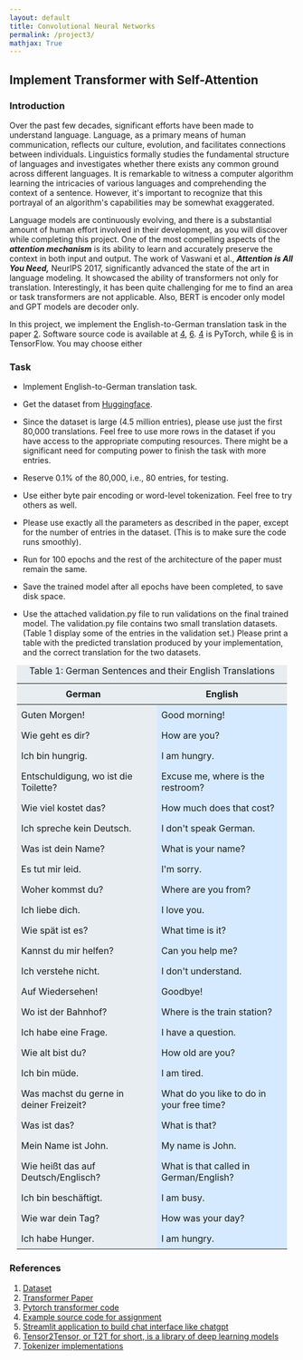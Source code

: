 ```yaml
---
layout: default
title: Convolutional Neural Networks
permalink: /project3/
mathjax: True
---
```



## Implement Transformer with Self-Attention


### Introduction
Over the past few decades, significant efforts have been made to understand language. Language, as a primary means of human communication, reflects our culture, evolution, and facilitates connections between individuals. Linguistics formally studies the fundamental structure of languages and investigates whether there exists any common ground across different languages.  It is remarkable to witness a computer algorithm learning the intricacies of various languages and comprehending the context of a sentence. However, it's important to recognize that this portrayal of an algorithm's capabilities may be somewhat exaggerated.

 Language models are continuously evolving, and there is a substantial amount of human effort involved in their development, as you will discover while completing this project. One of the most compelling aspects of the <strong><i>**attention mechanism**</i></strong> is its ability to learn and accurately preserve the context in both input and output. 
The work of Vaswani et al., <strong><i>**Attention is All You Need**,</i></strong> NeurIPS 2017, significantly advanced the state of the art in language modeling.
It showcased the ability of transformers not only for translation. Interestingly, it has been quite challenging for me to find an area or task transformers are not applicable. Also, BERT is encoder only model and GPT models are decoder only.

In this project, we implement the English-to-German translation task in the
paper [2](https://arxiv.org/abs/1706.03762). Software source code is available at [4](https://github.com/brandokoch/attention-is-all-you-need-paper/tree/master), [6](https://github.com/tensorflow/tensor2tensor/blob/master/tensor2tensor/notebooks/Transformer_translate.ipynb). [4](https://github.com/brandokoch/attention-is-all-you-need-paper/tree/master) is PyTorch, while [6](https://github.com/tensorflow/tensor2tensor/blob/master/tensor2tensor/notebooks/Transformer_translate.ipynb) is in
TensorFlow. You may choose either

### Task
- Implement English-to-German translation task.

 - Get the dataset from [Huggingface](https://huggingface.co/datasets/wmt/wmt14).

- Since the dataset is large (4.5 million entries), please use just the first 80,000 translations. 
  Feel free to use more rows in the dataset if you have access to the appropriate computing resources. 
There might be a significant need for computing power to finish the task with more entries. 

- Reserve 0.1$\%$ of the 80,000, i.e., 80 entries, for testing.
- Use either byte pair encoding or word-level tokenization. Feel free to try others as well.

- Please use exactly all the parameters as described in the paper, except for the number of entries in the dataset. (This is to make sure the code runs smoothly).
    
- Run for 100 epochs and the rest of the architecture of the paper must remain the same. 

- Save the trained model after all epochs have been completed, to save disk space.
- Use the attached validation.py file to run validations on the final trained model. The validation.py file contains two small translation datasets. 
   (Table 1 display some of the entries in the validation set.) Please print a table with the predicted translation produced by your implementation, and the correct translation for the two datasets. 


<style>
 
  table {
    width: 95%;
    background-color: #e8edf1; /* Background color added here */
    margin-left: auto; /* Center table with automatic left margin */
    margin-right: auto; /* Center table with automatic right margin */
    margin-top: 10px; /* Optional: Adds top margin for spacing */
    margin-bottom: 10px; /* Optional: Adds bottom margin for spacing */
  }
  th, td {
    padding: 8px;
  }
  th:first-child, td:first-child {
    padding-right: 20px; /* Increase right padding of the first column */
  }
  td:nth-child(2) {
    background-color: #d6eaff; /* New background color for the second column */
  }
</style>
<table>
  <caption>Table 1: German Sentences and their English Translations</caption>
  <thead>
    <tr>
      <th>German</th>
      <th>English</th>
    </tr>
  </thead>
  <tbody>
    <tr>
      <td>Guten Morgen!</td>
      <td>Good morning!</td>
    </tr>
    <tr>
      <td>Wie geht es dir?</td>
      <td>How are you?</td>
    </tr>
    <tr>
      <td>Ich bin hungrig.</td>
      <td>I am hungry.</td>
    </tr>
    <tr>
      <td>Entschuldigung, wo ist die Toilette?</td>
      <td>Excuse me, where is the restroom?</td>
    </tr>
    <tr>
      <td>Wie viel kostet das?</td>
      <td>How much does that cost?</td>
    </tr>
    <tr>
      <td>Ich spreche kein Deutsch.</td>
      <td>I don't speak German.</td>
    </tr>
    <tr>
      <td>Was ist dein Name?</td>
      <td>What is your name?</td>
    </tr>
    <tr>
      <td>Es tut mir leid.</td>
      <td>I'm sorry.</td>
    </tr>
    <tr>
      <td>Woher kommst du?</td>
      <td>Where are you from?</td>
    </tr>
    <tr>
      <td>Ich liebe dich.</td>
      <td>I love you.</td>
    </tr>
    <tr>
      <td>Wie spät ist es?</td>
      <td>What time is it?</td>
    </tr>
    <tr>
      <td>Kannst du mir helfen?</td>
      <td>Can you help me?</td>
    </tr>
    <tr>
      <td>Ich verstehe nicht.</td>
      <td>I don't understand.</td>
    </tr>
    <tr>
      <td>Auf Wiedersehen!</td>
      <td>Goodbye!</td>
    </tr>
    <tr>
      <td>Wo ist der Bahnhof?</td>
      <td>Where is the train station?</td>
    </tr>
    <tr>
      <td>Ich habe eine Frage.</td>
      <td>I have a question.</td>
    </tr>
    <tr>
      <td>Wie alt bist du?</td>
      <td>How old are you?</td>
    </tr>
    <tr>
      <td>Ich bin müde.</td>
      <td>I am tired.</td>
    </tr>
    <tr>
      <td>Was machst du gerne in deiner Freizeit?</td>
      <td>What do you like to do in your free time?</td>
    </tr>
    <tr>
      <td>Was ist das?</td>
      <td>What is that?</td>
    </tr>
    <tr>
      <td>Mein Name ist John.</td>
      <td>My name is John.</td>
    </tr>
    <tr>
      <td>Wie heißt das auf Deutsch/Englisch?</td>
      <td>What is that called in German/English?</td>
    </tr>
    <tr>
      <td>Ich bin beschäftigt.</td>
      <td>I am busy.</td>
    </tr>
    <tr>
      <td>Wie war dein Tag?</td>
      <td>How was your day?</td>
    </tr>
    <tr>
      <td>Ich habe Hunger.</td>
      <td>I am hungry.</td>
    </tr>
  </tbody>
</table>


### References

1. [Dataset](https://huggingface.co/datasets/wmt/wmt14)
2. [Transformer Paper](https://arxiv.org/abs/1706.03762)
3. [Pytorch transformer code](https://pytorch.org/tutorials/beginner/transformer_tutorial.html)
4. [Example source code for assignment](https://github.com/brandokoch/attention-is-all-you-need-paper/tree/master)
5. [Streamlit application to build chat interface like chatgpt](https://docs.streamlit.io/get-started/tutorials/create-an-app)
6. [Tensor2Tensor, or T2T for short, is a library of deep learning models ](https://github.com/tensorflow/tensor2tensor/blob/master/tensor2tensor/notebooks/Transformer_translate.ipynb)
7. [Tokenizer implementations](https://huggingface.co/learn/nlp-course/en/chapter6/8)

<br>
<br>
